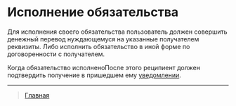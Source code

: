 # Исполнение обязательства

Для исполнения своего обязательства пользователь должен совершить денежный перевод нуждающемуся на указанные получателем реквизиты. Либо исполнить обязательство в иной форме по договоренности с получателем. 

Когда обязательство исполненоПосле этого реципиент должен подтвердить получение в пришедшем ему [уведомлении](../notifications/money_transferred.md).

---
> [Главная](../index.md)
